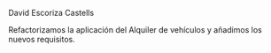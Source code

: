 David Escoriza Castells

Refactorizamos la aplicación del Alquiler de vehículos y añadimos los nuevos requisitos.
